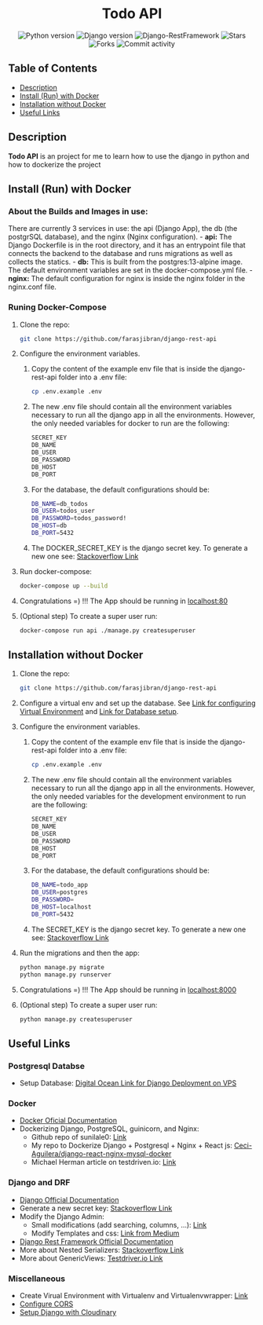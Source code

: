 <div align="center">

# Todo API

![Python version](https://img.shields.io/badge/Pythn-3.8.10-4c566a?logo=python&&longCache=true&logoColor=white&colorB=pink&style=flat-square&colorA=4c566a) ![Django version](https://img.shields.io/badge/Django-4.2.6-4c566a?logo=django&&longCache=truelogoColor=white&colorB=pink&style=flat-square&colorA=4c566a) ![Django-RestFramework](https://img.shields.io/badge/Django_Rest_Framework-0.1.0-red.svg?longCache=true&style=flat-square&logo=django&logoColor=white&colorA=4c566a&colorB=pink) ![Stars](https://img.shields.io/github/forks/farasjibran/django-rest-api?&&longCache=true&logoColor=white&colorB=yellow&style=flat-square&colorA=4c566a) ![Forks](https://img.shields.io/github/stars/farasjibran/django-rest-api?&&longCache=true&logoColor=white&colorB=yellow&style=flat-square&colorA=4c566a) ![Commit activity](https://img.shields.io/github/commit-activity/y/farasjibran/django-rest-api/master?&&longCache=true&logoColor=white&colorB=green&style=flat-square&colorA=4c566a)

</div>

## Table of Contents

- [Description](#intro)
- [Install (Run) with Docker](#docker)
- [Installation without Docker](#installation)
- [Useful Links](#useful_links)

<a name="intro"></a>

## Description

**Todo API** is an project for me to learn how to use the django in python and how to dockerize the project

<a name="docker"></a>

## Install (Run) with Docker

### About the Builds and Images in use:

There are currently 3 services in use: the api (Django App), the db (the postgrSQL database), and the nginx (Nginx configuration). - **api:** The Django Dockerfile is in the root directory, and it has an entrypoint file that connects the backend to the database and runs migrations as well as collects the statics. - **db:** This is built from the postgres:13-alpine image. The default environment variables are set in the docker-compose.yml file. - **nginx:** The default configuration for nginx is inside the nginx folder in the nginx.conf file.

### Runing Docker-Compose

1. Clone the repo:
   ```bash
   git clone https://github.com/farasjibran/django-rest-api
   ```
1. Configure the environment variables.

   1. Copy the content of the example env file that is inside the django-rest-api folder into a .env file:
      ```bash
      cp .env.example .env
      ```
   1. The new .env file should contain all the environment variables necessary to run all the django app in all the environments. However, the only needed variables for docker to run are the following:
      ```bash
      SECRET_KEY
      DB_NAME
      DB_USER
      DB_PASSWORD
      DB_HOST
      DB_PORT
      ```
   1. For the database, the default configurations should be:
      ```bash
      DB_NAME=db_todos
      DB_USER=todos_user
      DB_PASSWORD=todos_password!
      DB_HOST=db
      DB_PORT=5432
      ```
   1. The DOCKER_SECRET_KEY is the django secret key. To generate a new one see: [Stackoverflow Link](https://stackoverflow.com/questions/41298963/is-there-a-function-for-generating-settings-secret-key-in-django)

1. Run docker-compose:
   ```bash
   docker-compose up --build
   ```
1. Congratulations =) !!! The App should be running in [localhost:80](http://localhost:80)
1. (Optional step) To create a super user run:
   ```bash
   docker-compose run api ./manage.py createsuperuser
   ```

<a name="installation"></a>

## Installation without Docker

1. Clone the repo:
   ```bash
   git clone https://github.com/farasjibran/django-rest-api
   ```
1. Configure a virtual env and set up the database. See [Link for configuring Virtual Environment](https://docs.python-guide.org/dev/virtualenvs/) and [Link for Database setup](https://www.digitalocean.com/community/tutorials/how-to-set-up-django-with-postgres-nginx-and-gunicorn-on-ubuntu-16-04).
1. Configure the environment variables.

   1. Copy the content of the example env file that is inside the django-rest-api folder into a .env file:
      ```bash
      cp .env.example .env
      ```
   1. The new .env file should contain all the environment variables necessary to run all the django app in all the environments. However, the only needed variables for the development environment to run are the following:
      ```bash
      SECRET_KEY
      DB_NAME
      DB_USER
      DB_PASSWORD
      DB_HOST
      DB_PORT
      ```
   1. For the database, the default configurations should be:
      ```bash
      DB_NAME=todo_app
      DB_USER=postgres
      DB_PASSWORD=
      DB_HOST=localhost
      DB_PORT=5432
      ```
   1. The SECRET_KEY is the django secret key. To generate a new one see: [Stackoverflow Link](https://stackoverflow.com/questions/41298963/is-there-a-function-for-generating-settings-secret-key-in-django)

1. Run the migrations and then the app:
   ```bash
   python manage.py migrate
   python manage.py runserver
   ```
1. Congratulations =) !!! The App should be running in [localhost:8000](http://localhost:8000)
1. (Optional step) To create a super user run:
   ```bash
   python manage.py createsuperuser
   ```

<a name="useful_links"></a>

## Useful Links

### Postgresql Databse

- Setup Database: [Digital Ocean Link for Django Deployment on VPS](https://www.digitalocean.com/community/tutorials/how-to-set-up-django-with-postgres-nginx-and-gunicorn-on-ubuntu-16-04)

### Docker

- [Docker Oficial Documentation](https://docs.docker.com/)
- Dockerizing Django, PostgreSQL, guinicorn, and Nginx:
  - Github repo of sunilale0: [Link](https://github.com/sunilale0/django-postgresql-gunicorn-nginx-dockerized/blob/master/README.md#nginx)
  - My repo to Dockerize Django + Postgresql + Nginx + React js: [Ceci-Aguilera/django-react-nginx-mysql-docker](https://github.com/Ceci-Aguilera/django-react-nginx-mysql-docker)
  - Michael Herman article on testdriven.io: [Link](https://testdriven.io/blog/dockerizing-django-with-postgres-gunicorn-and-nginx/)

### Django and DRF

- [Django Official Documentation](https://docs.djangoproject.com/en/4.0/)
- Generate a new secret key: [Stackoverflow Link](https://stackoverflow.com/questions/41298963/is-there-a-function-for-generating-settings-secret-key-in-django)
- Modify the Django Admin:
  - Small modifications (add searching, columns, ...): [Link](https://realpython.com/customize-django-admin-python/)
  - Modify Templates and css: [Link from Medium](https://medium.com/@brianmayrose/django-step-9-180d04a4152c)
- [Django Rest Framework Official Documentation](https://www.django-rest-framework.org/)
- More about Nested Serializers: [Stackoverflow Link](https://stackoverflow.com/questions/51182823/django-rest-framework-nested-serializers)
- More about GenericViews: [Testdriver.io Link](https://testdriven.io/blog/drf-views-part-2/)

### Miscellaneous

- Create Virual Environment with Virtualenv and Virtualenvwrapper: [Link](https://docs.python-guide.org/dev/virtualenvs/)
- [Configure CORS](https://www.stackhawk.com/blog/django-cors-guide/)
- [Setup Django with Cloudinary](https://cloudinary.com/documentation/django_integration)
